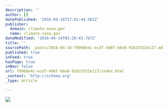 ```yaml
---
description: ''
author: []
datePublished: '2016-04-16T17:01:44.561Z'
publisher:
  domain: climate.nasa.gov
  name: climate.nasa.gov
dateModified: '2016-04-14T03:26:43.767Z'
title: ''
sourcePath: _posts/2016-04-16-f9968e4c-ecdf-498f-b6e8-91625532e117.md
published: true
inFeed: true
hasPage: true
inNav: false
url: f9968e4c-ecdf-498f-b6e8-91625532e117/index.html
_context: 'http://schema.org'
_type: Article

---
```

![](http://climate.nasa.gov/system/resources/detail_files/125_3-sea-level-rise-infographic-full.jpg)